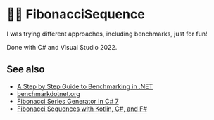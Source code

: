 # 🕵️‍♂️ FibonacciSequence

I was trying different approaches, including benchmarks, just for fun!

Done with C# and Visual Studio 2022.

## See also
- [A Step by Step Guide to Benchmarking in .NET](https://blog.nimblepros.com/blogs/benchmarking-in-dotnet/)
- [benchmarkdotnet.org](https://benchmarkdotnet.org/articles/guides/getting-started.html)
- [Fibonacci Series Generator In C# 7](https://www.c-sharpcorner.com/article/fibonacci-series-generator-in-c-sharp-7/)
- [Fibonacci Sequences with Kotlin, C#, and F#](https://khalidabuhakmeh.com/fibonacci-sequences-with-kotlin-csharp-and-fsharp)
